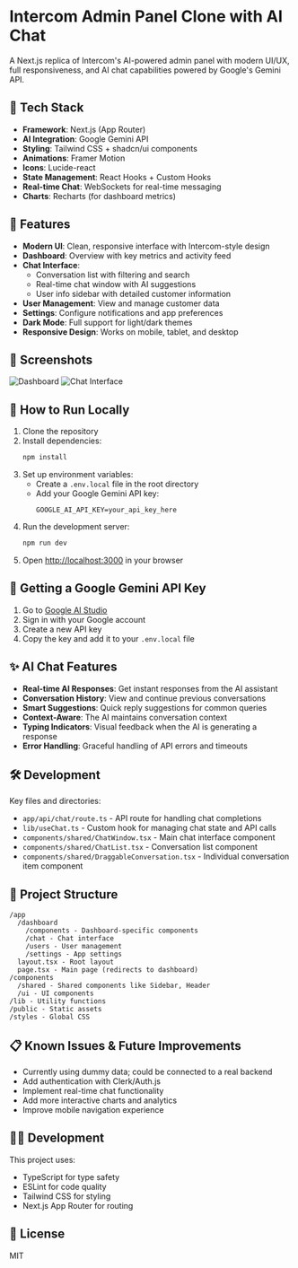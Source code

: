 # Intercom Admin Panel Clone with AI Chat

A Next.js replica of Intercom's AI-powered admin panel with modern UI/UX, full responsiveness, and AI chat capabilities powered by Google's Gemini API.

## 🧱 Tech Stack

- **Framework**: Next.js (App Router)
- **AI Integration**: Google Gemini API
- **Styling**: Tailwind CSS + shadcn/ui components
- **Animations**: Framer Motion
- **Icons**: Lucide-react
- **State Management**: React Hooks + Custom Hooks
- **Real-time Chat**: WebSockets for real-time messaging
- **Charts**: Recharts (for dashboard metrics)

## 🚀 Features

- **Modern UI**: Clean, responsive interface with Intercom-style design
- **Dashboard**: Overview with key metrics and activity feed
- **Chat Interface**: 
  - Conversation list with filtering and search
  - Real-time chat window with AI suggestions
  - User info sidebar with detailed customer information
- **User Management**: View and manage customer data
- **Settings**: Configure notifications and app preferences
- **Dark Mode**: Full support for light/dark themes
- **Responsive Design**: Works on mobile, tablet, and desktop

## 📱 Screenshots

![Dashboard](https://via.placeholder.com/800x450.png?text=Intercom+Dashboard)
![Chat Interface](https://via.placeholder.com/800x450.png?text=Intercom+Chat+Interface)

## 🧪 How to Run Locally

1. Clone the repository
2. Install dependencies:
   ```bash
   npm install
   ```
3. Set up environment variables:
   - Create a `.env.local` file in the root directory
   - Add your Google Gemini API key:
     ```
     GOOGLE_AI_API_KEY=your_api_key_here
     ```
4. Run the development server:
   ```bash
   npm run dev
   ```
5. Open [http://localhost:3000](http://localhost:3000) in your browser

## 🔑 Getting a Google Gemini API Key

1. Go to [Google AI Studio](https://makersuite.google.com/app/apikey)
2. Sign in with your Google account
3. Create a new API key
4. Copy the key and add it to your `.env.local` file

## ✨ AI Chat Features

- **Real-time AI Responses**: Get instant responses from the AI assistant
- **Conversation History**: View and continue previous conversations
- **Smart Suggestions**: Quick reply suggestions for common queries
- **Context-Aware**: The AI maintains conversation context
- **Typing Indicators**: Visual feedback when the AI is generating a response
- **Error Handling**: Graceful handling of API errors and timeouts

## 🛠️ Development

Key files and directories:
- `app/api/chat/route.ts` - API route for handling chat completions
- `lib/useChat.ts` - Custom hook for managing chat state and API calls
- `components/shared/ChatWindow.tsx` - Main chat interface component
- `components/shared/ChatList.tsx` - Conversation list component
- `components/shared/DraggableConversation.tsx` - Individual conversation item component

## 📁 Project Structure

```
/app
  /dashboard
    /components - Dashboard-specific components
    /chat - Chat interface
    /users - User management
    /settings - App settings
  layout.tsx - Root layout
  page.tsx - Main page (redirects to dashboard)
/components
  /shared - Shared components like Sidebar, Header
  /ui - UI components
/lib - Utility functions
/public - Static assets
/styles - Global CSS
```

## 📋 Known Issues & Future Improvements

- Currently using dummy data; could be connected to a real backend
- Add authentication with Clerk/Auth.js
- Implement real-time chat functionality
- Add more interactive charts and analytics
- Improve mobile navigation experience

## 🧑‍💻 Development

This project uses:
- TypeScript for type safety
- ESLint for code quality
- Tailwind CSS for styling
- Next.js App Router for routing

## 📄 License

MIT
